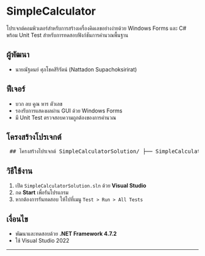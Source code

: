 # SimpleCalculator

โปรเจกต์คอมพิวเตอร์สำหรับการสร้างเครื่องคิดเลขอย่างง่ายด้วย Windows Forms และ C#  
พร้อม Unit Test สำหรับการทดสอบฟังก์ชันการคำนวณพื้นฐาน

## ผู้พัฒนา
- นายณัฐดนย์ ศุภโชคสิริรัตน์ (Nattadon Supachoksirirat)

## ฟีเจอร์
- บวก ลบ คูณ หาร ตัวเลข
- รองรับการแสดงผลผ่าน GUI ด้วย Windows Forms
- มี Unit Test ตรวจสอบความถูกต้องของการคำนวณ

## โครงสร้างโปรเจกต์
<pre> ## โครงสร้างโปรเจกต์ SimpleCalculatorSolution/ ├── SimpleCalculator/ # โค้ดโปรเจกต์หลัก (WinForms) ├── SimpleCalculator.Tests/ # โปรเจกต์ Unit Test (.NET Framework 4.7.2) └── SimpleCalculatorSolution.sln # ไฟล์รวมโปรเจกต์สำหรับเปิดด้วย Visual Studio </pre>

## วิธีใช้งาน
1. เปิด `SimpleCalculatorSolution.sln` ด้วย **Visual Studio**
2. กด **Start** เพื่อรันโปรแกรม
3. หากต้องการรันทดสอบ ให้ไปที่เมนู `Test > Run > All Tests`

## เงื่อนไข
- พัฒนาและทดสอบด้วย **.NET Framework 4.7.2**
- ใช้ Visual Studio 2022

---


